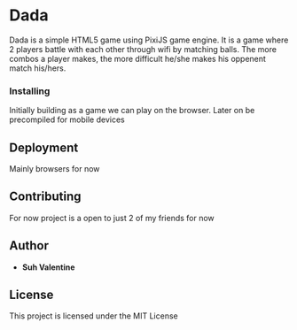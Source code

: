 # Dada

Dada is a simple HTML5 game using PixiJS game engine. It is a game where 2 players battle with each other through wifi by matching balls. The more combos a player makes, the more difficult he/she makes his oppenent match his/hers. 

### Installing

Initially building as a game we can play on the browser. Later on be precompiled for mobile devices

## Deployment

Mainly browsers for now

## Contributing

For now project is a open to just 2 of my friends for now

## Author

* **Suh Valentine** 

## License

This project is licensed under the MIT License
